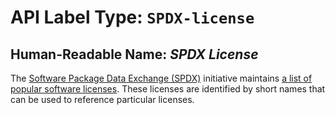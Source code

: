 # API Label Type: `SPDX-license`

## Human-Readable Name: *SPDX License*

The [Software Package Data Exchange (SPDX)](https://spdx.org/) initiative maintains [a list of popular software licenses](https://spdx.org/licenses/). These licenses are identified by short names that can be used to reference particular licenses.

